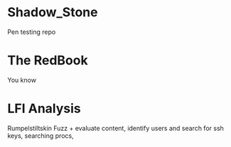 # Shadow_Stone
Pen testing repo

# The RedBook
You know

# LFI Analysis
Rumpelstiltskin
Fuzz + evaluate content, identify users and search for ssh keys, searching procs, 

